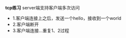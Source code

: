 **tcp练习**
server端支持客户端多次访问

<ul>
  <li>
    1.客户端连接上之后，发送一个hello，接收到一个world
  </li>
  <li>
    2.客户端断开
  </li>
  <li>
    3.客户端连接...重复1、2过程
  </li>
</ul>
